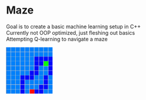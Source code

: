 # Maze

Goal is to create a basic machine learning setup in C++  
Currently not OOP optimized, just fleshing out basics  
Attempting Q-learning to navigate a maze


<img src="./.img/maze-b.png" alt="Maze Test" style="width: 25%; height: 25%;"> 
